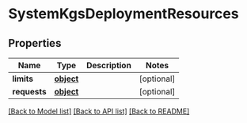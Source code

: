# SystemKgsDeploymentResources

## Properties
Name | Type | Description | Notes
------------ | ------------- | ------------- | -------------
**limits** | [**object**](.md) |  | [optional] 
**requests** | [**object**](.md) |  | [optional] 

[[Back to Model list]](../README.md#documentation-for-models) [[Back to API list]](../README.md#documentation-for-api-endpoints) [[Back to README]](../README.md)


